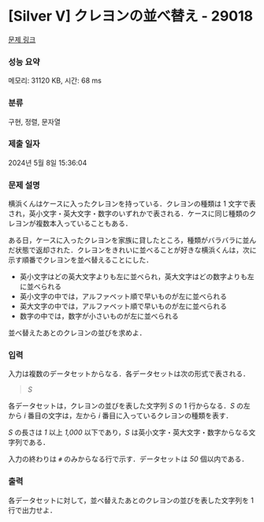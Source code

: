 # [Silver V] クレヨンの並べ替え - 29018 

[문제 링크](https://www.acmicpc.net/problem/29018) 

### 성능 요약

메모리: 31120 KB, 시간: 68 ms

### 분류

구현, 정렬, 문자열

### 제출 일자

2024년 5월 8일 15:36:04

### 문제 설명

<p>横浜くんはケースに入ったクレヨンを持っている．クレヨンの種類は 1 文字で表され，英小文字・英大文字・数字のいずれかで表される．ケースに同じ種類のクレヨンが複数本入っていることもある．</p>

<p>ある日，ケースに入ったクレヨンを家族に貸したところ，種類がバラバラに並んだ状態で返却された．クレヨンをきれいに並べることが好きな横浜くんは，次に示す順番でクレヨンを並べ替えることにした．</p>

<ul>
	<li>英小文字はどの英大文字よりも左に並べられ，英大文字はどの数字よりも左に並べられる</li>
	<li>英小文字の中では，アルファベット順で早いものが左に並べられる</li>
	<li>英大文字の中では，アルファベット順で早いものが左に並べられる</li>
	<li>数字の中では，数字が小さいものが左に並べられる</li>
</ul>

<p>並べ替えたあとのクレヨンの並びを求めよ．</p>

### 입력 

 <p>入力は複数のデータセットからなる．各データセットは次の形式で表される．</p>

<blockquote><i>S</i></blockquote>

<p>各データセットは，クレヨンの並びを表した文字列 <i>S</i> の 1 行からなる．<i>S</i> の左から <i>i</i> 番目の文字は，左から <i>i</i> 番目に入っているクレヨンの種類を表す．</p>

<p><i>S</i> の長さは <i>1</i> 以上 <i>1,000</i> 以下であり，<i>S</i> は英小文字・英大文字・数字からなる文字列である．</p>

<p>入力の終わりは <code>#</code> のみからなる行で示す．データセットは <i>50</i> 個以内である．</p>

### 출력 

 <p>各データセットに対して，並べ替えたあとのクレヨンの並びを表した文字列を 1 行で出力せよ．</p>

